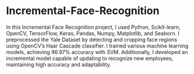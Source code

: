 # Incremental-Face-Recognition
In this Incremental Face Recognition project, I used Python, Scikit-learn, OpenCV, TensorFlow, Keras, Pandas, Numpy, Matplotlib, and Seaborn. I preprocessed the Yale Dataset by detecting and cropping face regions using OpenCV’s Haar Cascade classifier. I trained various machine learning models, achieving 96.97% accuracy with SVM. Additionally, I developed an incremental model capable of updating to recognize new employees, maintaining high accuracy and adaptability.
